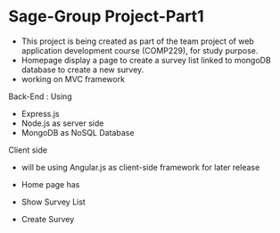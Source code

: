 ﻿# Sage-Group Project-Part1
- This project is being created as part of the team project of web application development course (COMP229), for study purpose.
- Homepage display a page to create a survey list linked to mongoDB database to create a new survey.
- working on MVC framework

Back-End :
Using 
- Express.js  
- Node.js as server side 
- MongoDB as NoSQL Database 

Client side
- will be using Angular.js as client-side framework for later release


- Home page has
- Show Survey List
- Create Survey
